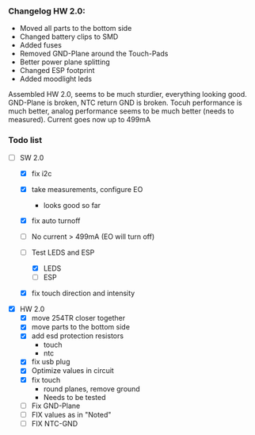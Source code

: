 ### Changelog HW 2.0:

- Moved all parts to the bottom side
- Changed battery clips to SMD
- Added fuses
- Removed GND-Plane around the Touch-Pads
- Better power plane splitting
- Changed ESP footprint
- Added moodlight leds

Assembled HW 2.0, seems to be much sturdier, everything looking good. GND-Plane is broken, NTC return GND is broken. Tocuh performance is much better, analog performance seems to be much better (needs to measured). Current goes now up to 499mA

### Todo list

- [ ] SW 2.0
	- [x] fix i2c
	- [x] take measurements, configure EO
		- looks good so far
	- [x] fix auto turnoff
	- [ ] No current > 499mA (EO will turn off)
	- [ ] Test LEDS and ESP
		- [x] LEDS
		- [ ] ESP
	- [x] fix touch direction and intensity


- [x] HW 2.0
	- [x] move 254TR closer together
	- [x] move parts to the bottom side
	- [x] add esd protection resistors
		- touch
		- ntc
	- [x] fix usb plug
	- [x] Optimize values in circuit
	- [x] fix touch
		- round planes, remove ground
		- Needs to be tested
	- [ ] Fix GND-Plane
	- [ ] FIX values as in "Noted"
	- [ ] FIX NTC-GND
